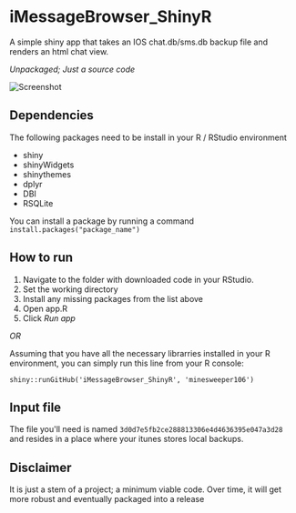 # iMessageBrowser_ShinyR
A simple shiny app that takes an IOS chat.db/sms.db backup file and renders an html chat view.

_Unpackaged; Just a source code_

![Screenshot](https://github.com/minesweeper106/iMessageBrowser_ShinyR/blob/master/screenshot.png)

## Dependencies
The following packages need to be install in your R / RStudio environment

- shiny
- shinyWidgets
- shinythemes
- dplyr
- DBI
- RSQLite

You can install a package by running a command
`install.packages("package_name")`

## How to run

1. Navigate to the folder with downloaded code in your RStudio.
2. Set the working directory
3. Install any missing packages from the list above
4. Open app.R
5. Click _Run app_

*OR*

Assuming that you have all the necessary librarries installed in your R environment, you can simply run this line from your R console:

`shiny::runGitHub('iMessageBrowser_ShinyR', 'minesweeper106')`

## Input file
The file you'll need is named `3d0d7e5fb2ce288813306e4d4636395e047a3d28` and resides in a place where your itunes stores local backups. 

## Disclaimer
It is just a stem of a project; a minimum viable code. Over time, it will get more robust and eventually packaged into a release
